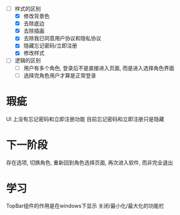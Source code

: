 - [ ] 样式的区别
  - [x] 修改背景色
  - [x] 去除底边
  - [x] 去除插画
  - [x] 去除我已同意用户协议和隐私协议
  - [x] 隐藏忘记密码/立即注册
  - [x] 修改样式
- [ ] 逻辑的区别
  - [ ] 用户有多个角色, 登录后不是直接进入页面, 而是进入选择角色界面
  - [ ] 选择完角色用户才算是正常登录

# 瑕疵
  UI 上没有忘记密码和立即注册功能
  目前忘记密码和立即注册只是隐藏
 
# 下一阶段
  存在选项, 切换角色, 重新回到角色选择页面, 再次进入软件, 而非完全退出

# 学习
TopBar组件的作用是在windows下显示 关闭/最小化/最大化的功能栏
